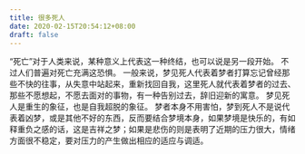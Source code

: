 ```yaml
---
title: 很多死人
date: 2020-02-15T20:54:12+08:00
draft: false
---
```


“死亡”对于人类来说，某种意义上代表这一种终结，也可以说是另一段开始。
不过人们普遍对死亡充满这恐惧。
一般来说，梦见死人代表着梦者打算忘记曾经那些不快的往事，从失意中站起来，重新找回自我，这里死人就代表着梦者的过去、那些不愿想起，不愿去面对的事物，有一种告别过去，辞旧迎新的寓意。
梦见死人是重生的象征，也是自我超脱的象征。
梦者本身不用害怕，梦到死人不是说代表着凶梦，或是其他不好的东西，反而要结合梦境本身，如果梦境是快乐的，有如释重负之感的话，这是吉祥之梦；如果是悲伤的则是表明了近期的压力很大，情绪方面很不稳定，要对压力的产生做出相应的适应与调适。
